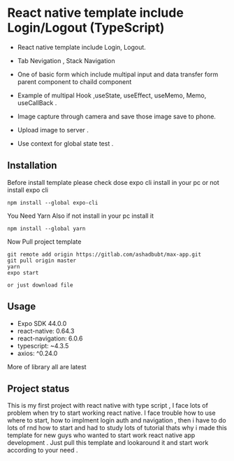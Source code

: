 # React native template include Login/Logout (TypeScript)

* React native template include Login, Logout.
* Tab Nevigation , Stack Navigation
* One of basic  form which include multipal input and  data  transfer form parent component to chaild component 
* Example of multipal Hook ,useState, useEffect, useMemo, Memo, useCallBack .
* Image capture through camera and save those image save to phone.
* Upload image to server  .

* Use context for global state test  .


## Installation 
Before install template please check dose expo cli install in your pc or not install expo cli 
```
npm install --global expo-cli

```
You Need Yarn Also if not install in your pc install it 
```
npm install --global yarn

```
Now Pull project template
```
git remote add origin https://gitlab.com/ashadbubt/max-app.git
git pull origin master
yarn
expo start

or just download file 
```

## Usage
- Expo SDK 44.0.0
- react-native: 0.64.3
- react-navigation: 6.0.6
- typescript: ~4.3.5
- axios: ^0.24.0

More of library all are latest 



## Project status
This is my first project with react native with type script , I face lots  of problem when  try to start working react native. I face trouble how to use where to  start, how to implment login auth and navigation  , then i have to do lots of rnd how to start and had to study lots of tutorial  thats why i made  this template for new guys who wanted  to start work react native app development . Just pull this template and lookaround it and start work according to your need .



